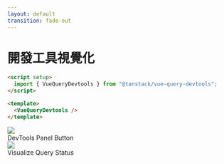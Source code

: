 ```yaml
---
layout: default
transition: fade-out
---
```


# 開發工具視覺化

```html {all}
<script setup>
  import { VueQueryDevtools } from "@tanstack/vue-query-devtools";
</script>

<template>
  <VueQueryDevtools />
</template>
```

<div class="grid grid-cols-2 gap-4 mt-4">
    <div v-click>
        <img src="https://i.imgur.com/zVtR7dz.png" class="w-full rounded shadow-md" />
        <div class="text-xs mt-1 opacity-70 text-center">DevTools Panel Button</div>
    </div>
    <div v-click>
        <img src="https://i.imgur.com/c3SNwQu.png" class="w-full rounded shadow-md" />
        <div class="text-xs mt-1 opacity-70 text-center">Visualize Query Status</div>
    </div>
</div>
